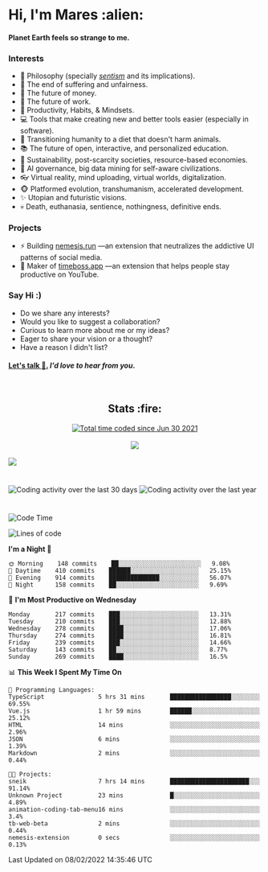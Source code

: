 <h1>Hi, I'm Mares :alien:</h1>

#### Planet Earth feels so strange to me.

### **Interests**

- 🌊 Philosophy (specially [_sentism_][sentismmedium] and its implications).
- 🎯 The end of suffering and unfairness.
- 💸 The future of money.
- 💼 The future of work.
- 🧠 Productivity, Habits, & Mindsets.
- 💻 Tools that make creating new and better tools easier (especially in software).
- 🥗 Transitioning humanity to a diet that doesn't harm animals.
- 📚 The future of open, interactive, and personalized education.
- 🌱 Sustainability, post-scarcity societies, resource-based economies.
- 🤖 AI governance, big data mining for self-aware civilizations.
- 👓 Virtual reality, mind uploading, virtual worlds, digitalization.
- 🐵 Platformed evolution, transhumanism, accelerated development.
- ✨ Utopian and futuristic visions.
- 💀 Death, euthanasia, sentience, nothingness, definitive ends.


### **Projects**

- ⚡ Building [nemesis.run](https://nemesis.run) —an extension that neutralizes the addictive UI patterns of social media.
- 💎 Maker of [timeboss.app](https://timeboss.app) —an extension that helps people stay productive on YouTube.


### **Say Hi :)**

- Do we share any interests?
- Would you like to suggest a collaboration?
- Curious to learn more about me or my ideas?
- Eager to share your vision or a thought?
- Have a reason I didn't list?

#### [Let's talk :wave:.](mailto:mareszhar@gmail.com) _I'd love to hear from you_.

[sentismmedium]: https://medium.com/@mareszhar/born-a-prisoner-a-reflection-about-life-its-struggles-and-a-plan-to-escape-d8566ce9b026

<br>

<h2 align="center">Stats :fire:</h2>

<div align="center">
  <a href="https://wakatime.com/@cfdc0e0d-4860-4b62-9ff0-cb659185525e">
    <img src="https://wakatime.com/badge/user/cfdc0e0d-4860-4b62-9ff0-cb659185525e.svg" alt="Total time coded since Jun 30 2021" />
  </a>
</div>

<br>

<!-- 
Add or remove this: 
&dates=B1AAB3FF 
...or this...
&date_format=M%20j%5B%2C%20Y%5D
from the *streak stats URL below* if they get bugged and aren't updating: 
-->

<div align="center">
  <img src="https://github-readme-streak-stats.herokuapp.com?user=mareszhar&theme=black-ice&hide_border=true&stroke=FFFFFF15&ring=DF8FFE&fire=DF8FFE&currStreakLabel=DF8FFE&background=1A232A&currStreakNum=86FFAB&dates=B1AAB3FF&date_format=M%20j%5B%2C%20Y%5D">
</div>

<br>

<img src="https://activity-graph.herokuapp.com/graph?username=mareszhar&theme=nord&bg_color=00000000&color=979797&line=DF8FFE&point=00000000&area=true&hide_border=true">

<br>

<h1></h1>

<img src="https://wakatime.com/share/@mares/5df0ff02-9c79-41b4-b540-51dc9c65a57b.svg" alt="Coding activity over the last 30 days" />
<img src="https://wakatime.com/share/@mares/ea89ba71-f374-40af-930c-e0655909fe37.svg" alt="Coding activity over the last year" />

<h1></h1>

<!--START_SECTION:waka-->
![Code Time](http://img.shields.io/badge/Code%20Time-473%20hrs%2029%20mins-blue)

![Lines of code](https://img.shields.io/badge/From%20Hello%20World%20I%27ve%20Written-124%20Thousand%20lines%20of%20code-blue)

**I'm a Night 🦉** 

```text
🌞 Morning    148 commits    ██░░░░░░░░░░░░░░░░░░░░░░░   9.08% 
🌆 Daytime    410 commits    ██████░░░░░░░░░░░░░░░░░░░   25.15% 
🌃 Evening    914 commits    ██████████████░░░░░░░░░░░   56.07% 
🌙 Night      158 commits    ██░░░░░░░░░░░░░░░░░░░░░░░   9.69%

```
📅 **I'm Most Productive on Wednesday** 

```text
Monday       217 commits    ███░░░░░░░░░░░░░░░░░░░░░░   13.31% 
Tuesday      210 commits    ███░░░░░░░░░░░░░░░░░░░░░░   12.88% 
Wednesday    278 commits    ████░░░░░░░░░░░░░░░░░░░░░   17.06% 
Thursday     274 commits    ████░░░░░░░░░░░░░░░░░░░░░   16.81% 
Friday       239 commits    ███░░░░░░░░░░░░░░░░░░░░░░   14.66% 
Saturday     143 commits    ██░░░░░░░░░░░░░░░░░░░░░░░   8.77% 
Sunday       269 commits    ████░░░░░░░░░░░░░░░░░░░░░   16.5%

```


📊 **This Week I Spent My Time On** 

```text
💬 Programming Languages: 
TypeScript               5 hrs 31 mins       █████████████████░░░░░░░░   69.55% 
Vue.js                   1 hr 59 mins        ██████░░░░░░░░░░░░░░░░░░░   25.12% 
HTML                     14 mins             ░░░░░░░░░░░░░░░░░░░░░░░░░   2.96% 
JSON                     6 mins              ░░░░░░░░░░░░░░░░░░░░░░░░░   1.39% 
Markdown                 2 mins              ░░░░░░░░░░░░░░░░░░░░░░░░░   0.44%

🐱‍💻 Projects: 
sneik                    7 hrs 14 mins       ██████████████████████░░░   91.14% 
Unknown Project          23 mins             █░░░░░░░░░░░░░░░░░░░░░░░░   4.89% 
animation-coding-tab-menu16 mins             ░░░░░░░░░░░░░░░░░░░░░░░░░   3.4% 
tb-web-beta              2 mins              ░░░░░░░░░░░░░░░░░░░░░░░░░   0.44% 
nemesis-extension        0 secs              ░░░░░░░░░░░░░░░░░░░░░░░░░   0.13%

```


 Last Updated on 08/02/2022 14:35:46 UTC
<!--END_SECTION:waka-->
